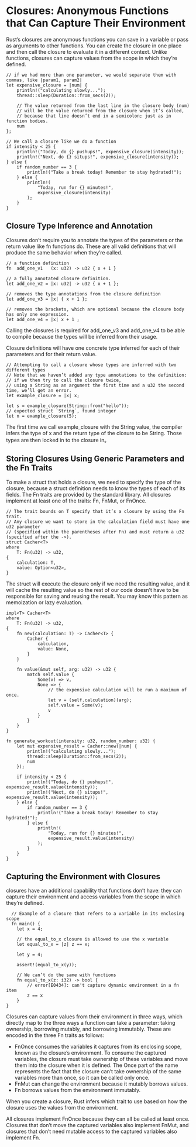 # Closures: Anonymous Functions that Can Capture Their Environment
Rust’s closures are anonymous functions you can save in a variable or pass as arguments to other functions. 
You can create the closure in one place and then call the closure to evaluate it in a different context. 
Unlike functions, closures can capture values from the scope in which they’re defined. 

    // if we had more than one parameter, we would separate them with commas, like |param1, param2|
    let expensive_closure = |num| {
        println!("calculating slowly...");
        thread::sleep(Duration::from_secs(2));
        
        // The value returned from the last line in the closure body (num) 
        // will be the value returned from the closure when it’s called, 
        // because that line doesn’t end in a semicolon; just as in function bodies.
        num
    };
    
    // We call a closure like we do a function
    if intensity < 25 {
        println!("Today, do {} pushups!", expensive_closure(intensity));
        println!("Next, do {} situps!", expensive_closure(intensity));
    } else {
        if random_number == 3 {
            println!("Take a break today! Remember to stay hydrated!");
        } else {
            println!(
                "Today, run for {} minutes!",
                expensive_closure(intensity)
            );
        }
    }

## Closure Type Inference and Annotation
Closures don’t require you to annotate the types of the parameters or the return value like fn functions do.
These are all valid definitions that will produce the same behavior when they’re called.

    // a function definition
    fn  add_one_v1   (x: u32) -> u32 { x + 1 }
    
    // a fully annotated closure definition.
    let add_one_v2 = |x: u32| -> u32 { x + 1 };
    
    // removes the type annotations from the closure definition
    let add_one_v3 = |x| { x + 1 };
    
    // removes the brackets, which are optional because the closure body has only one expression.
    let add_one_v4 = |x| x + 1 ;

Calling the closures is required for add_one_v3 and add_one_v4 to be able to compile because the types will be inferred from their usage.

Closure definitions will have one concrete type inferred for each of their parameters and for their return value.

    // Attempting to call a closure whose types are inferred with two different types
    // Note that we haven’t added any type annotations to the definition: 
    // if we then try to call the closure twice, 
    // using a String as an argument the first time and a u32 the second time, we’ll get an error.
    let example_closure = |x| x;

    let s = example_closure(String::from("hello"));
    // expected struct `String`, found integer
    let n = example_closure(5);
    
The first time we call example_closure with the String value, the compiler infers the type of x and the return type of the closure to be String. 
Those types are then locked in to the closure in。


## Storing Closures Using Generic Parameters and the Fn Traits
To make a struct that holds a closure, we need to specify the type of the closure, because a struct definition needs to know the types of each of its fields. 
The Fn traits are provided by the standard library. All closures implement at least one of the traits: Fn, FnMut, or FnOnce. 

    // The trait bounds on T specify that it’s a closure by using the Fn trait. 
    // Any closure we want to store in the calculation field must have one u32 parameter 
    // (specified within the parentheses after Fn) and must return a u32 (specified after the ->).
    struct Cacher<T>
    where
        T: Fn(u32) -> u32,
    {
        calculation: T,
        value: Option<u32>,
    }
    
  The struct will execute the closure only if we need the resulting value, and it will cache the resulting value so the rest of our code doesn’t have to be responsible for saving and reusing the result. You may know this pattern as memoization or lazy evaluation.
  
    impl<T> Cacher<T>
    where
        T: Fn(u32) -> u32,
    {
        fn new(calculation: T) -> Cacher<T> {
            Cacher {
                calculation,
                value: None,
            }
        }

        fn value(&mut self, arg: u32) -> u32 {
            match self.value {
                Some(v) => v,
                None => {
                    // the expensive calculation will be run a maximum of once.
                    let v = (self.calculation)(arg);
                    self.value = Some(v);
                    v
                }
            }
        }
    }
    
    fn generate_workout(intensity: u32, random_number: u32) {
        let mut expensive_result = Cacher::new(|num| {
            println!("calculating slowly...");
            thread::sleep(Duration::from_secs(2));
            num
        });

        if intensity < 25 {
            println!("Today, do {} pushups!", expensive_result.value(intensity));
            println!("Next, do {} situps!", expensive_result.value(intensity));
        } else {
            if random_number == 3 {
                println!("Take a break today! Remember to stay hydrated!");
            } else {
                println!(
                    "Today, run for {} minutes!",
                    expensive_result.value(intensity)
                );
            }
        }
    }
    
  ## Capturing the Environment with Closures
  closures have an additional capability that functions don’t have: they can capture their environment and access variables from the scope in which they’re defined.
      
      // Example of a closure that refers to a variable in its enclosing scope
      fn main() {
        let x = 4;

        // the equal_to_x closure is allowed to use the x variable
        let equal_to_x = |z| z == x;

        let y = 4;

        assert!(equal_to_x(y));
        
        // We can’t do the same with functions
        fn equal_to_x(z: i32) -> bool {
            // error[E0434]: can't capture dynamic environment in a fn item
            z == x
        }
    }


Closures can capture values from their environment in three ways, which directly map to the three ways a function can take a parameter: taking ownership, borrowing mutably, and borrowing immutably. These are encoded in the three Fn traits as follows:

* FnOnce consumes the variables it captures from its enclosing scope, known as the closure’s environment. To consume the captured variables, the closure must take ownership of these variables and move them into the closure when it is defined. The Once part of the name represents the fact that the closure can’t take ownership of the same variables more than once, so it can be called only once.
* FnMut can change the environment because it mutably borrows values.
* Fn borrows values from the environment immutably.

When you create a closure, Rust infers which trait to use based on how the closure uses the values from the environment. 

All closures implement FnOnce because they can all be called at least once. 
Closures that don’t move the captured variables also implement FnMut, and closures that don’t need mutable access to the captured variables also implement Fn. 
